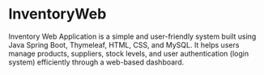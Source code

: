 # InventoryWeb
Inventory Web Application is a simple and user-friendly system built using Java Spring Boot, Thymeleaf, HTML, CSS, and MySQL. It helps users manage products, suppliers, stock levels, and user authentication (login system) efficiently through a web-based dashboard.
